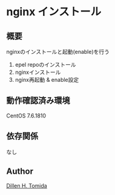 nginx インストール
===
## 概要
nginxのインストールと起動(enable)を行う  
1. epel repoのインストール
1. nginxインストール
1. nginx再起動 & enable設定

## 動作確認済み環境
CentOS 7.6.1810

## 依存関係
なし

## Author
[Dillen H. Tomida](https://twitter.com/t0mihir0)
